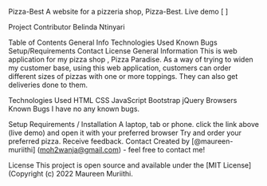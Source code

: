 Pizza-Best
A website for a pizzeria shop, Pizza-Best. Live demo [ ]

Project Contributor
Belinda Ntinyari

Table of Contents
General Info
Technologies Used
Known Bugs
Setup/Requirements
Contact
License
General Information
This is web application for my pizza shop , Pizza Paradise. As a way of trying to widen my customer base, using this web application, customers can order different sizes of pizzas with one or more toppings. They can also get deliveries done to them.

Technologies Used
HTML
CSS
JavaScript
Bootstrap
jQuery
Browsers
Known Bugs
I have no any known bugs.

Setup Requirements / Installation
A laptop, tab or phone.
click the link above (live demo) and open it with your preferred browser
Try and order your preferred pizza.
Receive feedback.
Contact
Created by [@maureen-muriithi] (moh2wanja@gmail.com) - feel free to contact me!

License
This project is open source and available under the [MIT License] (Copyright (c) 2022 Maureen Muriithi.